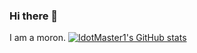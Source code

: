 ### Hi there 👋

I am a moron.
[![IdotMaster1's GitHub stats](https://github-readme-stats.vercel.app/api?username=IdotMaster1&show_icons=true&theme=radical)](https://github.com/anuraghazra/github-readme-stats)
